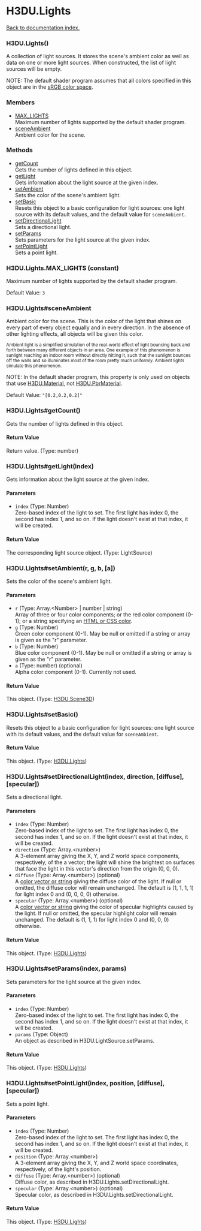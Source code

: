 # H3DU.Lights

[Back to documentation index.](index.md)

 <a name='H3DU.Lights'></a>
### H3DU.Lights()

A collection of light sources. It stores the scene's
ambient color as well as data on one or more light sources.
When constructed, the list of light sources will be empty.

NOTE: The default shader program assumes that all colors specified in this object are in
the <a href="H3DU.Math.md#H3DU.Math.colorTosRGB">sRGB color space</a>.

### Members

* [MAX_LIGHTS](#H3DU.Lights.MAX_LIGHTS)<br>Maximum number of lights supported
by the default shader program.
* [sceneAmbient](#H3DU.Lights_sceneAmbient)<br>Ambient color for the scene.

### Methods

* [getCount](#H3DU.Lights_getCount)<br>Gets the number of lights defined in this object.
* [getLight](#H3DU.Lights_getLight)<br>Gets information about the light source at the given index.
* [setAmbient](#H3DU.Lights_setAmbient)<br>Sets the color of the scene's ambient light.
* [setBasic](#H3DU.Lights_setBasic)<br>Resets this object to a basic configuration for
light sources: one light source with its default
values, and the default value for <code>sceneAmbient</code>.
* [setDirectionalLight](#H3DU.Lights_setDirectionalLight)<br>Sets a directional light.
* [setParams](#H3DU.Lights_setParams)<br>Sets parameters for the light source at the given index.
* [setPointLight](#H3DU.Lights_setPointLight)<br>Sets a point light.

<a id='H3DU.Lights.MAX_LIGHTS'></a>
### H3DU.Lights.MAX_LIGHTS (constant)

Maximum number of lights supported
by the default shader program.

Default Value: `3`

<a id='H3DU.Lights_sceneAmbient'></a>
### H3DU.Lights#sceneAmbient

Ambient color for the scene. This is the color of the light
that shines on every part of every object equally and in
every direction. In the absence of
other lighting effects, all objects will be given this color.

<small>Ambient light is a simplified simulation of the
real-world effect of light bouncing back and forth between
many different objects in an area. One example of this
phenomenon is sunlight reaching an indoor room without
directly hitting it, such that the sunlight bounces off the walls
and so illuminates most of the room pretty much uniformly.
Ambient lights simulate this phenomenon.</small>

NOTE: In the default shader program, this property is
only used on objects that use <a href="H3DU.Material.md">H3DU.Material</a>, not <a href="H3DU.PbrMaterial.md">H3DU.PbrMaterial</a>.

Default Value: `"[0.2,0.2,0.2]"`

 <a name='H3DU.Lights_getCount'></a>
### H3DU.Lights#getCount()

Gets the number of lights defined in this object.

#### Return Value

Return value. (Type: number)

 <a name='H3DU.Lights_getLight'></a>
### H3DU.Lights#getLight(index)

Gets information about the light source at the given index.

#### Parameters

* `index` (Type: Number)<br>
    Zero-based index of the light to set. The first light has index 0, the second has index 1, and so on. If the light doesn't exist at that index, it will be created.

#### Return Value

The corresponding light source object. (Type: LightSource)

 <a name='H3DU.Lights_setAmbient'></a>
### H3DU.Lights#setAmbient(r, g, b, [a])

Sets the color of the scene's ambient light.

#### Parameters

* `r` (Type: Array.&lt;Number> | number | string)<br>
    Array of three or four color components; or the red color component (0-1); or a string specifying an <a href="H3DU.md#H3DU.toGLColor">HTML or CSS color</a>.
* `g` (Type: Number)<br>
    Green color component (0-1). May be null or omitted if a string or array is given as the "r" parameter.
* `b` (Type: Number)<br>
    Blue color component (0-1). May be null or omitted if a string or array is given as the "r" parameter.
* `a` (Type: number) (optional)<br>
    Alpha color component (0-1). Currently not used.

#### Return Value

This object. (Type: <a href="H3DU.Scene3D.md">H3DU.Scene3D</a>)

 <a name='H3DU.Lights_setBasic'></a>
### H3DU.Lights#setBasic()

Resets this object to a basic configuration for
light sources: one light source with its default
values, and the default value for <code>sceneAmbient</code>.

#### Return Value

This object. (Type: <a href="H3DU.Lights.md">H3DU.Lights</a>)

 <a name='H3DU.Lights_setDirectionalLight'></a>
### H3DU.Lights#setDirectionalLight(index, direction, [diffuse], [specular])

Sets a directional light.

#### Parameters

* `index` (Type: Number)<br>
    Zero-based index of the light to set. The first light has index 0, the second has index 1, and so on. If the light doesn't exist at that index, it will be created.
* `direction` (Type: Array.&lt;number>)<br>
    A 3-element array giving the X, Y, and Z world space components, respectively, of the a vector; the light will shine the brightest on surfaces that face the light in this vector's direction from the origin (0, 0, 0).
* `diffuse` (Type: Array.&lt;number>) (optional)<br>
    A <a href="H3DU.md#H3DU.toGLColor">color vector or string</a> giving the diffuse color of the light. If null or omitted, the diffuse color will remain unchanged. The default is (1, 1, 1, 1) for light index 0 and (0, 0, 0, 0) otherwise.
* `specular` (Type: Array.&lt;number>) (optional)<br>
    A <a href="H3DU.md#H3DU.toGLColor">color vector or string</a> giving the color of specular highlights caused by the light. If null or omitted, the specular highlight color will remain unchanged. The default is (1, 1, 1) for light index 0 and (0, 0, 0) otherwise.

#### Return Value

This object. (Type: <a href="H3DU.Lights.md">H3DU.Lights</a>)

 <a name='H3DU.Lights_setParams'></a>
### H3DU.Lights#setParams(index, params)

Sets parameters for the light source at the given index.

#### Parameters

* `index` (Type: Number)<br>
    Zero-based index of the light to set. The first light has index 0, the second has index 1, and so on. If the light doesn't exist at that index, it will be created.
* `params` (Type: Object)<br>
    An object as described in H3DU.LightSource.setParams.

#### Return Value

This object. (Type: <a href="H3DU.Lights.md">H3DU.Lights</a>)

 <a name='H3DU.Lights_setPointLight'></a>
### H3DU.Lights#setPointLight(index, position, [diffuse], [specular])

Sets a point light.

#### Parameters

* `index` (Type: Number)<br>
    Zero-based index of the light to set. The first light has index 0, the second has index 1, and so on. If the light doesn't exist at that index, it will be created.
* `position` (Type: Array.&lt;number>)<br>
    A 3-element array giving the X, Y, and Z world space coordinates, respectively, of the light's position.
* `diffuse` (Type: Array.&lt;number>) (optional)<br>
    Diffuse color, as described in H3DU.Lights.setDirectionalLight.
* `specular` (Type: Array.&lt;number>) (optional)<br>
    Specular color, as described in H3DU.Lights.setDirectionalLight.

#### Return Value

This object. (Type: <a href="H3DU.Lights.md">H3DU.Lights</a>)
